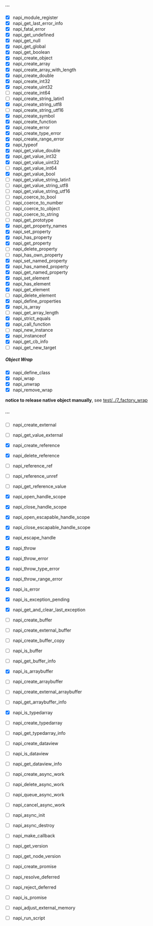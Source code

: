 ##### ...

 - [x] napi_module_register
 - [x] napi_get_last_error_info
 - [x] napi_fatal_error
 - [x] napi_get_undefined
 - [x] napi_get_null
 - [x] napi_get_global
 - [x] napi_get_boolean
 - [x] napi_create_object
 - [x] napi_create_array
 - [x] napi_create_array_with_length
 - [x] napi_create_double
 - [x] napi_create_int32
 - [x] napi_create_uint32
 - [ ] napi_create_int64
 - [ ] napi_create_string_latin1
 - [x] napi_create_string_utf8
 - [ ] napi_create_string_utf16
 - [x] napi_create_symbol
 - [x] napi_create_function
 - [x] napi_create_error
 - [x] napi_create_type_error
 - [x] napi_create_range_error
 - [x] napi_typeof
 - [x] napi_get_value_double
 - [x] napi_get_value_int32
 - [x] napi_get_value_uint32
 - [ ] napi_get_value_int64
 - [x] napi_get_value_bool
 - [ ] napi_get_value_string_latin1
 - [ ] napi_get_value_string_utf8
 - [ ] napi_get_value_string_utf16
 - [ ] napi_coerce_to_bool
 - [ ] napi_coerce_to_number
 - [ ] napi_coerce_to_object
 - [ ] napi_coerce_to_string
 - [ ] napi_get_prototype
 - [x] napi_get_property_names
 - [x] napi_set_property
 - [x] napi_has_property
 - [x] napi_get_property
 - [ ] napi_delete_property
 - [ ] napi_has_own_property
 - [x] napi_set_named_property
 - [x] napi_has_named_property
 - [x] napi_get_named_property
 - [x] napi_set_element
 - [x] napi_has_element
 - [x] napi_get_element
 - [ ] napi_delete_element
 - [x] napi_define_properties
 - [x] napi_is_array
 - [ ] napi_get_array_length
 - [x] napi_strict_equals
 - [x] napi_call_function
 - [ ] napi_new_instance
 - [x] napi_instanceof
 - [x] napi_get_cb_info
 - [ ] napi_get_new_target

##### Object Wrap

 - [x] napi_define_class
 - [x] napi_wrap
 - [x] napi_unwrap
 - [x] napi_remove_wrap

**notice to release native object manually**, see [test/../7_factory_wrap](../test/fixtures-official/addons-api/7_factory_wrap) 
 
##### ...

 - [ ] napi_create_external
 - [ ] napi_get_value_external
 - [x] napi_create_reference
 - [x] napi_delete_reference
 - [ ] napi_reference_ref
 - [ ] napi_reference_unref
 - [ ] napi_get_reference_value
 - [x] napi_open_handle_scope
 - [x] napi_close_handle_scope
 - [x] napi_open_escapable_handle_scope
 - [x] napi_close_escapable_handle_scope
 - [x] napi_escape_handle
 - [x] napi_throw
 - [x] napi_throw_error
 - [x] napi_throw_type_error
 - [x] napi_throw_range_error
 - [x] napi_is_error
 - [x] napi_is_exception_pending
 - [x] napi_get_and_clear_last_exception
 - [ ] napi_create_buffer
 - [ ] napi_create_external_buffer
 - [ ] napi_create_buffer_copy
 - [ ] napi_is_buffer
 - [ ] napi_get_buffer_info
 - [x] napi_is_arraybuffer
 - [ ] napi_create_arraybuffer
 - [ ] napi_create_external_arraybuffer
 - [ ] napi_get_arraybuffer_info
 - [x] napi_is_typedarray
 - [ ] napi_create_typedarray
 - [ ] napi_get_typedarray_info
 - [ ] napi_create_dataview
 - [ ] napi_is_dataview
 - [ ] napi_get_dataview_info
 - [ ] napi_create_async_work
 - [ ] napi_delete_async_work
 - [ ] napi_queue_async_work
 - [ ] napi_cancel_async_work
 - [ ] napi_async_init
 - [ ] napi_async_destroy
 - [ ] napi_make_callback
 - [ ] napi_get_version
 - [ ] napi_get_node_version
 - [ ] napi_create_promise
 - [ ] napi_resolve_deferred
 - [ ] napi_reject_deferred
 - [ ] napi_is_promise
 - [ ] napi_adjust_external_memory
 - [ ] napi_run_script

